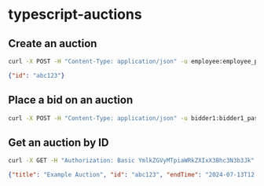# typescript-auctions

## Create an auction

```bash
curl -X POST -H "Content-Type: application/json" -u employee:employee_password -d '{"title": "Example Auction", "endTime": "2024-07-13T12:00:00Z"}' http://localhost:3000/auctions
```

```json
{"id": "abc123"}
```

## Place a bid on an auction

```bash
curl -X POST -H "Content-Type: application/json" -u bidder1:bidder1_password -d '{"value": 50.50}' http://localhost:3000/auctions/abc123/bid
```

## Get an auction by ID

```bash
curl -X GET -H "Authorization: Basic YmlkZGVyMTpiaWRkZXIxX3Bhc3N3b3Jk" http://localhost:3000/auctions/abc123
```

```json
{"title": "Example Auction", "id": "abc123", "endTime": "2024-07-13T12:00:00Z", "winnerUsername": null}
```
